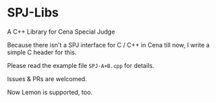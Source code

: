 # SPJ-Libs
A C++ Library for Cena Special Judge

Because there isn't a SPJ interface for C / C++ in Cena till now, I write a simple C header for this.

Please read the example file ``SPJ-A+B.cpp`` for details.

Issues & PRs are welcomed.

Now Lemon is supported, too.
